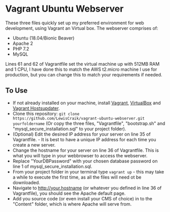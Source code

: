 # Vagrant Ubuntu Webserver
These three files quickly set up my preferred environment for web development, using Vagrant an Virtual box.
The webserver comprises of:
* Ubuntu (18.04/Bionic Beaver)
* Apache 2
* PHP 7.2
* MySQL

Lines 61 and 62 of Vagrantfile set the virtual machine up with 512MB RAM and 1 CPU, I have done this to match the AWS t2.micro machine I use for production, but you can change this to match your requirements if needed.

## To Use
* If not already installed on your machine, install [Vagrant](https://www.vagrantup.com/downloads.html), [VirtualBox](https://www.virtualbox.org/wiki/Downloads) and [Vagrant Hostsupdater](https://github.com/cogitatio/vagrant-hostsupdater).
* Clone this repository: `git clone https://github.com/LewisCraik/vagrant-ubuntu-webserver.git yourfoldername`
(Or copy the three files, "Vagrantfile", "bootstrap.sh" and "mysql_secure_installation.sql" to your project folder).
* (Optional) Edit the desired IP address for your server on line 35 of Vagrantfile. - It is best to have a unique IP address for each time you create a new server.
* Change the hostname for your server on line 36 of Vagrantfile. This is what you will type in your webbrowser to access the webserver.
* Replace "YourDBPassword" with your chosen database password on line 1 of mysql_secure_installation.sql.
* From your project folder in your terminal type `vagrant up` - this may take a while to execute the first time, as all the files will need ot be downloaded.
* Navigate to http://your.hostname (or whatever you defined in line 36 of Vagrantfile), you should see the Apache default page.
* Add you source code (or even install your CMS of choice) in to the "Content" folder, which is where Apache will serve from.
